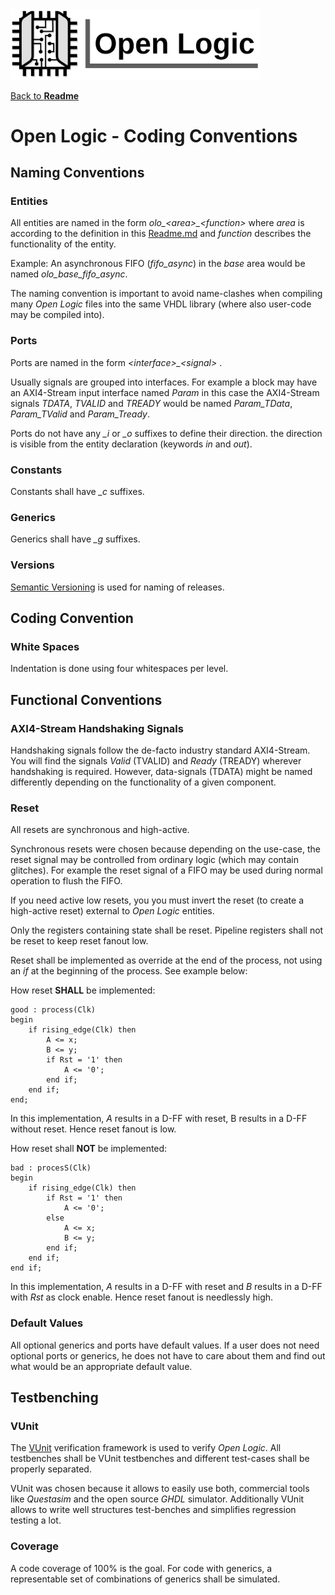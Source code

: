 <img src="../doc/Logo.png" alt="Logo" width="400">

[Back to **Readme**](../Readme.md)

# Open Logic - Coding Conventions

## Naming Conventions

### Entities

All entities are named in the form *olo\_\<area\>\_\<function\>* where *area* is according to the definition in this [Readme.md](../Readme.md) and *function* describes the functionality of the entity.

Example: An asynchronous FIFO (*fifo_async*) in the *base* area would be named *olo_base_fifo_async*.

The naming convention is important to avoid name-clashes when compiling many *Open Logic* files into the same VHDL library (where also user-code may be compiled into).

### Ports

Ports are named in the form *\<interface\>_\<signal\>* .

Usually signals are grouped into interfaces. For example a block may have an AXI4-Stream input interface named *Param* in this case the AXI4-Stream signals *TDATA*, *TVALID* and *TREADY* would be named *Param_TData*, *Param_TValid* and *Param_Tready*.

Ports do not have any *_i* or *_o* suffixes to define their direction. the direction is visible from the entity declaration (keywords *in* and *out*). 

### Constants

Constants shall have *_c* suffixes.

### Generics

Generics shall have *_g* suffixes.

### Versions

[Semantic Versioning](https://semver.org/) is used for naming of releases.

## Coding Convention

### White Spaces

Indentation is done using four whitespaces per level.

## Functional Conventions

### AXI4-Stream Handshaking Signals

Handshaking signals follow the de-facto industry standard AXI4-Stream. You will find the signals *Valid* (TVALID) and *Ready* (TREADY) wherever handshaking is required. However, data-signals (TDATA) might be named differently depending on the functionality of a given component.

### Reset

All resets are synchronous and high-active. 

Synchronous resets were chosen because depending on the use-case, the reset signal may be controlled from ordinary logic (which may contain glitches). For example the reset signal of a FIFO may be used during normal operation to flush the FIFO.

If you need active low resets, you you must invert the reset (to create a high-active reset) external to *Open Logic* entities.

Only the registers containing state shall be reset. Pipeline registers shall not be reset to keep reset fanout low.

Reset shall be implemented as override at the end of the process, not using an *if* at the beginning of the process. See example below:

How reset **SHALL** be implemented:

```
good : process(Clk)
begin
    if rising_edge(Clk) then
        A <= x; 
        B <= y;
        if Rst = '1' then
            A <= '0';
        end if;
    end if;
end;
```

In this implementation, *A* results in a D-FF with reset, B results in a D-FF without reset. Hence reset fanout is low.

How reset shall **NOT** be implemented:

```
bad : procesS(Clk)
begin
    if rising_edge(Clk) then
        if Rst = '1' then
            A <= '0';
        else
            A <= x;
            B <= y;
        end if;
    end if;
end if;
```

In this implementation, *A* results in a D-FF with reset and *B* results in a D-FF with *Rst* as clock enable. Hence reset fanout is needlessly high.

### Default Values

All optional generics and ports have default values. If a user does not need optional ports or generics, he does not have to care about them and find out what would be an appropriate default value.

## Testbenching

### VUnit

The [VUnit](https://vunit.github.io/) verification framework is used to verify *Open Logic*. All testbenches shall be VUnit testbenches and different test-cases shall be properly separated.

VUnit was chosen because it allows to easily use both, commercial tools like *Questasim* and the open source *GHDL* simulator. Additionally VUnit allows to write well structures test-benches and simplifies regression testing a lot.

### Coverage

A code coverage of 100% is the goal. For code with generics, a representable set of combinations of generics shall be simulated.













